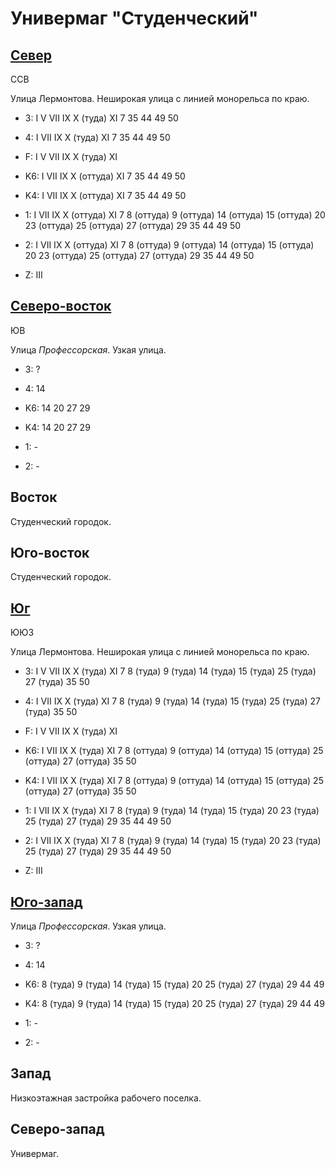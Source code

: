 # Универмаг "Студенческий"

## [Север](./10570095.md)

ССВ

Улица Лермонтова.
Неширокая улица с линией монорельса по краю.

* 3:    I   V   VII IX  X (туда)    XI
        7   35  44  49  50
* 4:    I   VII IX  X (туда)    XI
        7   35  44  49  50
* F:    I   V   VII IX  X (туда)    XI

* K6:   I   VII IX  X (оттуда)  XI
        7   35  44  49  50
* K4:   I   VII IX  X (оттуда)  XI
        7   35  44  49  50
* 1:    I   VII IX  X (оттуда)  XI
        7   8 (оттуда)  9 (оттуда)  14 (оттуда) 15 (оттуда)
        20  23 (оттуда) 25 (оттуда) 27 (оттуда) 29
        35  44  49  50
* 2:    I   VII IX  X (оттуда)  XI
        7   8 (оттуда)  9 (оттуда)  14 (оттуда) 15 (оттуда)
        20  23 (оттуда) 25 (оттуда) 27 (оттуда) 29
        35  44  49  50

* Z:    III

## [Северо-восток](./10575095.md)

ЮВ

Улица *Профессорская*.
Узкая улица.

* 3:    ?
* 4:    14

* K6:   14  20  27  29
* K4:   14  20  27  29
* 1:    -
* 2:    -

## Восток

Студенческий городок.

## Юго-восток

Студенческий городок.

## [Юг](./10570100.md)

ЮЮЗ

Улица Лермонтова.
Неширокая улица с линией монорельса по краю.

* 3:    I   V   VII IX  X (туда)    XI
        7   8 (туда)    9 (туда)    14 (туда)   15 (туда)
        25 (туда)   27 (туда)   35  50
* 4:    I   VII IX  X (туда)    XI
        7   8 (туда)    9 (туда)    14 (туда)   15 (туда)
        25 (туда)   27 (туда)   35  50
* F:    I   V   VII IX  X (туда)    XI

* K6:   I   VII IX  X (туда)    XI
        7   8 (оттуда)  9 (оттуда)  14 (оттуда) 15 (оттуда)
        25 (оттуда) 27 (оттуда) 35  50
* K4:   I   VII IX  X (туда)    XI
        7   8 (оттуда)  9 (оттуда)  14 (оттуда) 15 (оттуда)
        25 (оттуда) 27 (оттуда) 35  50
* 1:    I   VII IX  X (туда)    XI
        7   8 (туда)    9 (туда)    14 (туда)   15 (туда)
        20  23 (туда)   25 (туда)   27 (туда)   29
        35  44  49  50
* 2:    I   VII IX  X (туда)    XI
        7   8 (туда)    9 (туда)    14 (туда)   15 (туда)
        20  23 (туда)   25 (туда)   27 (туда)   29
        35  44  49  50

* Z:    III

## [Юго-запад](./10565100.md)

Улица *Профессорская*.
Узкая улица.

* 3:    ?
* 4:    14

* K6:   8 (туда)    9 (туда)    14 (туда)   15 (туда)   20
        25 (туда)   27 (туда)   29  44  49
* K4:   8 (туда)    9 (туда)    14 (туда)   15 (туда)   20
        25 (туда)   27 (туда)   29  44  49
* 1:    -
* 2:    -

## Запад

Низкоэтажная застройка рабочего поселка.

## Северо-запад

Универмаг.
